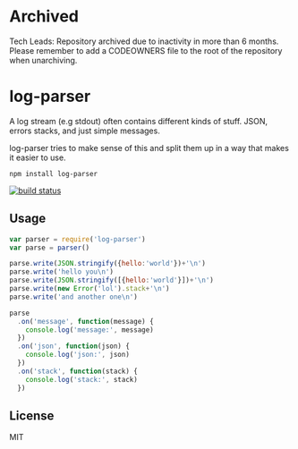 Archived
======
Tech Leads: Repository archived due to inactivity in more than 6 months.
Please remember to add a CODEOWNERS file to the root of the repository when unarchiving.

# log-parser

A log stream (e.g stdout) often contains different kinds of stuff. JSON, errors stacks, and just simple messages.

log-parser tries to make sense of this and split them up in a way that makes it easier to use.

```
npm install log-parser
```

[![build status](http://img.shields.io/travis/e-conomic/log-parser.svg?style=flat)](http://travis-ci.org/e-conomic/log-parser)

## Usage

``` js
var parser = require('log-parser')
var parse = parser()

parse.write(JSON.stringify({hello:'world'})+'\n')
parse.write('hello you\n')
parse.write(JSON.stringify([{hello:'world'}])+'\n')
parse.write(new Error('lol').stack+'\n')
parse.write('and another one\n')

parse
  .on('message', function(message) {
    console.log('message:', message)
  })
  .on('json', function(json) {
    console.log('json:', json)
  })
  .on('stack', function(stack) {
    console.log('stack:', stack)
  })
```

## License

MIT
